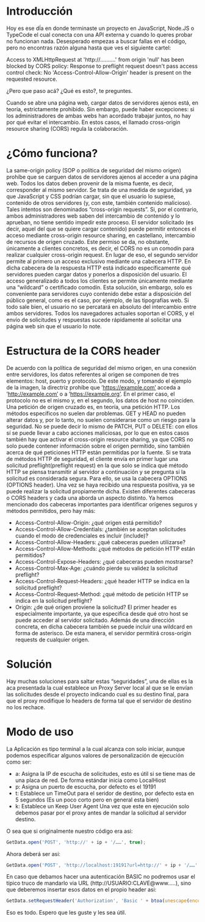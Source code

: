 # Introducción

Hoy es ese dÍa en donde terminaste un proyecto en JavaScript, Node.JS o TypeCode el cual conecta con una API externa y cuando lo queres probar no funcionan nada. Desesperado empezas a buscar fallas en el código, pero no encontras razón alguna hasta que ves el siguiente cartel:


Access to XMLHttpRequest at 'http://……….' from origin 'null' has been blocked by CORS policy: Response to preflight request doesn't pass access control check: No 'Access-Control-Allow-Origin' header is present on the requested resource. 

¿Pero que paso acá? ¿Qué es esto?, te preguntes.

Cuando se abre una página web, cargar datos de servidores ajenos está, en teoría, estrictamente prohibido. Sin embargo, puede haber excepciones: si los administradores de ambas webs han acordado trabajar juntos, no hay por qué evitar el intercambio. En estos casos, el llamado cross-origin resource sharing (CORS) regula la colaboración. 

# ¿Cómo funciona?

La same-origin policy (SOP o política de seguridad del mismo origen) prohíbe que se carguen datos de servidores ajenos al acceder a una página web. Todos los datos deben provenir de la misma fuente, es decir, corresponder al mismo servidor. Se trata de una medida de seguridad, ya que JavaScript y CSS podrían cargar, sin que el usuario lo supiese, contenido de otros servidores (y, con este, también contenido malicioso). Tales intentos son denominados “cross-origin requests”. Si, por el contrario, ambos administradores web saben del intercambio de contenido y lo aprueban, no tiene sentido impedir este proceso. El servidor solicitado (es decir, aquel del que se quiere cargar contenido) puede permitir entonces el acceso mediante cross-origin resource sharing, en castellano, intercambio de recursos de origen cruzado.
Este permiso se da, no obstante, únicamente a clientes concretos, es decir, el CORS no es un comodín para realizar cualquier cross-origin request. En lugar de eso, el segundo servidor permite al primero un acceso exclusivo mediante una cabecera HTTP. En dicha cabecera de la respuesta HTTP está indicado específicamente qué servidores pueden cargar datos y ponerlos a disposición del usuario. El acceso generalizado a todos los clientes se permite únicamente mediante una “wildcard” o certificado comodín. Esta solución, sin embargo, solo es conveniente para servidores cuyo contenido debe estar a disposición del público general, como es el caso, por ejemplo, de las tipografías web.
Si todo sale bien, el usuario no se percatará en absoluto del intercambio entre ambos servidores. Todos los navegadores actuales soportan el CORS, y el envío de solicitudes y respuestas sucede rápidamente al solicitar una página web sin que el usuario lo note.


# Estructura de la CORS header

De acuerdo con la política de seguridad del mismo origen, en una conexión entre servidores, los datos referentes al origen se componen de tres elementos: host, puerto y protocolo. De este modo, y tomando el ejemplo de la imagen, la directriz prohíbe que ’https://example.com’ acceda a ’http://example.com’ o a ’https://example.org’. En el primer caso, el protocolo no es el mismo y, en el segundo, los datos de host no coinciden.
Una petición de origen cruzado es, en teoría, una petición HTTP. Los métodos específicos no suelen dar problemas. GET y HEAD no pueden alterar datos y, por lo tanto, no suelen considerarse como un riesgo para la seguridad. No se puede decir lo mismo de PATCH, PUT o DELETE: con ellos sí se puede llevar a cabo acciones maliciosas, por lo que en estos casos también hay que activar el cross-origin resource sharing, ya que CORS no solo puede contener información sobre el origen permitido, sino también acerca de qué peticiones HTTP están permitidas por la fuente.
Si se trata de métodos HTTP de seguridad, el cliente envía en primer lugar una solicitud preflight(preflight request) en la que solo se indica qué método HTTP se piensa transmitir al servidor a continuación y se pregunta si la solicitud es considerada segura. Para ello, se usa la cabecera OPTIONS (OPTIONS header). Una vez se haya recibido una respuesta positiva, ya se puede realizar la solicitud propiamente dicha.
Existen diferentes cabeceras o CORS headers y cada una aborda un aspecto distinto. Ya hemos mencionado dos cabeceras importantes para identificar orígenes seguros y métodos permitidos, pero hay más:
-	Access-Control-Allow-Origin: ¿qué origen está permitido?
- Access-Control-Allow-Credentials: ¿también se aceptan solicitudes cuando el modo de credenciales es incluir (include)?
- Access-Control-Allow-Headers: ¿qué cabeceras pueden utilizarse?
 - Access-Control-Allow-Methods: ¿qué métodos de petición HTTP están permitidos?
- Access-Control-Expose-Headers: ¿qué cabeceras pueden mostrarse?
- Access-Control-Max-Age: ¿cuándo pierde su validez la solicitud preflight?
- Access-Control-Request-Headers: ¿qué header HTTP se indica en la solicitud preflight?
- Access-Control-Request-Method: ¿qué método de petición HTTP se indica en la solicitud preflight?
- Origin: ¿de qué origen proviene la solicitud?
El primer header es especialmente importante, ya que especifica desde qué otro host se puede acceder al servidor solicitado. Además de una dirección concreta, en dicha cabecera también se puede incluir una wildcard en forma de asterisco. De esta manera, el servidor permitirá cross-origin requests de cualquier origen.
# Solución

Hay muchas soluciones para saltar estas “seguridades”, una de ellas es la aca presentada la cual establece un Proxy Server local al que se le envían las solicitudes desde el proyecto indicando cual es su destino final, para que el proxy modifique lo headers de forma tal que el servidor de destino no los rechace.
# Modo de uso

La Aplicación es tipo terminal a la cual alcanza con solo iniciar, aunque podemos especificar algunos valores de personalización de ejecución como ser:

- a: Asigna la IP de escucha de solicitudes, esto es útil si se tiene mas de una placa de red. De forma estándar inicia como LocalHiost
-	p: Asigna un puerto de escucha, por defecto es el 19191
-	t: Establece un TimeOut para el seridor de destino, por defecto esta en 5 segundos (Es un poco corto pero en general esta bien)
-	k: Establece un Keep User Agent
Una vez que este en ejecución solo debemos pasar por el proxy antes de mandar la solicitud al servidor destino. 

O sea que si originalmente nuestro código era asi:

```javascript
GetData.open('POST', 'http://' + ip + '/……', true);
```

Ahora deberá ser asi:

```javascript
GetData.open('POST', 'http://localhost:19191?url=http://' + ip + '/……', true);
```

En caso que debamos hacer una autenticación BASIC no podremos usar el típico truco de mandarlo via URL (http://USUARIO:CLAVE@www.....), sino que deberemos insertar esos datos en el propio header asi:

```javascript
GetData.setRequestHeader('Authorization', 'Basic ' + btoa(unescape(encodeURIComponent(USUARIO + ':' + CLAVE))));
```

Eso es todo. Espero que les guste y les sea útil.
